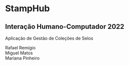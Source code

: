 # StampHub

## Interação Humano-Computador 2022
Aplicação de Gestão de Coleções de Selos

Rafael Remígio  
Miguel Matos  
Mariana Pinheiro
